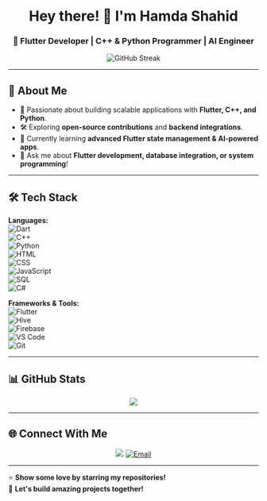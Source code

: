 <h1 align="center">Hey there! 👋 I'm Hamda Shahid</h1>
<h3 align="center">🚀 Flutter Developer | C++ & Python Programmer | AI Engineer</h3>

<p align="center">
  <img src="https://github-readme-streak-stats.herokuapp.com/?user=hamdashahid&theme=radical" alt="GitHub Streak" />
</p>

---

## 🚀 About Me
- 🎯 Passionate about building scalable applications with **Flutter, C++, and Python**.  
- 🛠️ Exploring **open-source contributions** and **backend integrations**.  
- 🌱 Currently learning **advanced Flutter state management & AI-powered apps**.  
- 💬 Ask me about **Flutter development, database integration, or system programming**!  

---

## 🛠️ Tech Stack  
**Languages:**  
![Dart](https://img.shields.io/badge/Dart-0175C2?style=for-the-badge&logo=dart&logoColor=white)  
![C++](https://img.shields.io/badge/C++-00599C?style=for-the-badge&logo=c%2B%2B&logoColor=white)  
![Python](https://img.shields.io/badge/Python-3776AB?style=for-the-badge&logo=python&logoColor=white)  
![HTML](https://img.shields.io/badge/HTML5-E34F26?style=for-the-badge&logo=html5&logoColor=white)  
![CSS](https://img.shields.io/badge/CSS3-1572B6?style=for-the-badge&logo=css3&logoColor=white)  
![JavaScript](https://img.shields.io/badge/JavaScript-F7DF1E?style=for-the-badge&logo=javascript&logoColor=black)  
![SQL](https://img.shields.io/badge/SQL-4479A1?style=for-the-badge&logo=mysql&logoColor=white)  
![C#](https://img.shields.io/badge/C%23-239120?style=for-the-badge&logo=csharp&logoColor=white)  

**Frameworks & Tools:**  
![Flutter](https://img.shields.io/badge/Flutter-02569B?style=for-the-badge&logo=flutter&logoColor=white)  
![Hive](https://img.shields.io/badge/Hive-FF9900?style=for-the-badge&logo=hive&logoColor=white)  
![Firebase](https://img.shields.io/badge/Firebase-FFCA28?style=for-the-badge&logo=firebase&logoColor=black)  
![VS Code](https://img.shields.io/badge/VSCode-007ACC?style=for-the-badge&logo=visual-studio-code&logoColor=white)  
![Git](https://img.shields.io/badge/Git-F05032?style=for-the-badge&logo=git&logoColor=white) 

---

## 📊 GitHub Stats
<p align="center">
  <img src="https://github-readme-stats.vercel.app/api?username=hamdashahid&show_icons=true&theme=radical" />
</p>

---

## 🌐 Connect With Me
<p align="center">
  <a href="https://www.linkedin.com/in/hamda-shahid-b1129228b"><img src="https://img.shields.io/badge/LinkedIn-0077B5?style=for-the-badge&logo=linkedin&logoColor=white" /></a>
<!--   <a href="https://twitter.com/yourprofile"><img src="https://img.shields.io/badge/Twitter-1DA1F2?style=for-the-badge&logo=twitter&logoColor=white" /></a> -->
<a href="https://mail.google.com/mail/?view=cm&to=hamdashahid5050@gmail.com" target="_blank">
  <img src="https://img.shields.io/badge/Email-D14836?style=for-the-badge&logo=gmail&logoColor=white" alt="Email" />
</a>

</p>

---

⭐ **Show some love by starring my repositories!**  
🚀 **Let's build amazing projects together!**  
